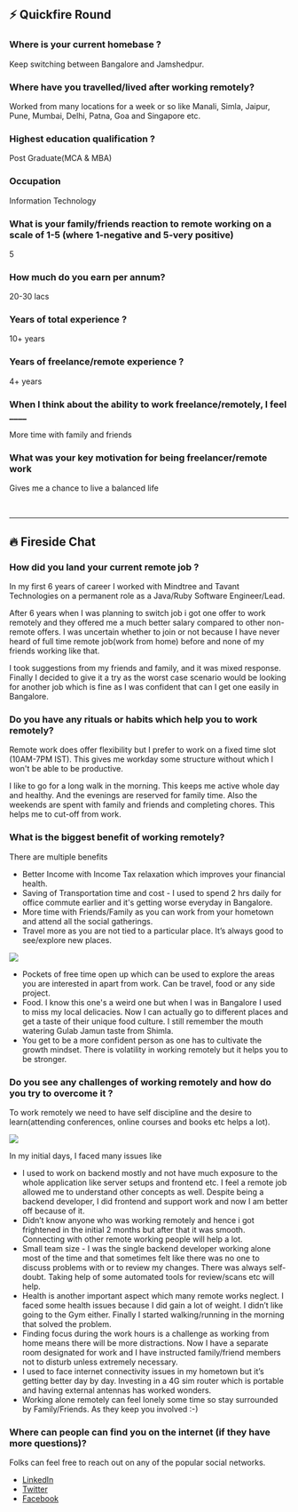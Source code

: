 ##  ⚡️ Quickfire Round

### Where is your current homebase ?

Keep switching between Bangalore and Jamshedpur.

### Where have you travelled/lived after working remotely?

Worked from many locations for a week or so like Manali, Simla, Jaipur, Pune, Mumbai, Delhi, Patna, Goa and Singapore etc.

### Highest education qualification ?

Post Graduate(MCA & MBA)

### Occupation

Information Technology

### What is your family/friends reaction to remote working on a scale of 1-5 (where 1-negative and 5-very positive)

5

### How much do you earn per annum?

20-30 lacs

### Years of total experience ?

10+ years

### Years of freelance/remote experience ?

4+ years

### When I think about the ability to work freelance/remotely, I feel \_\_\_\_

More time with family and friends

### What was your key motivation for being freelancer/remote work

Gives me a chance to live a balanced life

 

* * *

## 🔥 Fireside Chat

### How did you land your current remote job ?

In my first 6 years of career I worked with Mindtree and Tavant Technologies on a permanent role as a Java/Ruby Software Engineer/Lead.

After 6 years when I was planning to switch job i got one offer to work remotely and they offered me a much better salary compared to other non-remote offers. I was uncertain whether to join or not because I have never heard of full time remote job(work from home) before and none of my friends working like that.

I took suggestions from my friends and family, and it was mixed response. Finally I decided to give it a try as the worst case scenario would be looking for another job which is fine as I was confident that can I get one easily in Bangalore.

### Do you have any rituals or habits which help you to work remotely?

Remote work does offer flexibility but I prefer to work on a fixed time slot (10AM-7PM IST). This gives me workday some structure without which I won't be able to be productive.

I like to go for a long walk in the morning. This keeps me active whole day and healthy. And the evenings are reserved for family time. Also the weekends are spent with family and friends and completing chores. This helps me to cut-off from work.

### What is the biggest benefit of working remotely?

There are multiple benefits

- Better Income with Income Tax relaxation which improves your financial health.
- Saving of Transportation time and cost - I used to spend 2 hrs daily for office commute earlier and it's getting worse everyday in Bangalore.
- More time with Friends/Family as you can work from your hometown and attend all the social gatherings.
- Travel more as you are not tied to a particular place. It’s always good to see/explore new places.

![](/interviews/rajnish_travel-169x300.jpg)

- Pockets of free time open up which can be used to explore the areas you are interested in apart from work. Can be travel, food or any side project.
- Food. I know this one's a weird one but when I was in Bangalore I used to miss my local delicacies. Now I can actually go to different places and get a taste of their unique food culture. I still remember the mouth watering Gulab Jamun taste from Shimla.
- You get to be a more confident person as one has to cultivate the growth mindset. There is volatility in working remotely but it helps you to be stronger.

### Do you see any challenges of working remotely and how do you try to overcome it ?

To work remotely we need to have self discipline and the desire to learn(attending conferences, online courses and books etc helps a lot).

![](/interviews/rajnish_work_desk-300x225.jpeg)

In my initial days, I faced many issues like

- I used to work on backend mostly and not have much exposure to the whole application like server setups and frontend etc. I feel a remote job allowed me to understand other concepts as well. Despite being a backend developer, I did frontend and support work and now I am better off because of it.
- Didn’t know anyone who was working remotely and hence i got frightened in the initial 2 months but after that it was smooth. Connecting with other remote working people will help a lot.
- Small team size - I was the single backend developer working alone most of the time and that sometimes felt like there was no one to discuss problems with or to review my changes. There was always self-doubt. Taking help of some automated tools for review/scans etc will help.
- Health is another important aspect which many remote works neglect. I faced some health issues because I did gain a lot of weight. I didn’t like going to the Gym either. Finally I started walking/running in the morning that solved the problem.
- Finding focus during the work hours is a challenge as working from home means there will be more distractions. Now I have a separate room designated for work and I have instructed family/friend members not to disturb unless extremely necessary.
- I used to face internet connectivity issues in my hometown but it’s getting better day by day. Investing in a 4G sim router which is portable and having external antennas has worked wonders.
- Working alone remotely can feel lonely some time so stay surrounded by Family/Friends. As they keep you involved :-)

### Where can people can find you on the internet (if they have more questions)?

Folks can feel free to reach out on any of the popular social networks.

- [LinkedIn](https://www.linkedin.com/in/rajnish-kumar-2a587914)
- [Twitter](https://twitter.com/rajnish4unow)
- [Facebook](https://www.facebook.com/rajnish4unow)
